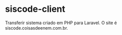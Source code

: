# siscode-client
Transferir sistema criado em PHP para Laravel. O site é siscode.coisasdeenem.com.br.
